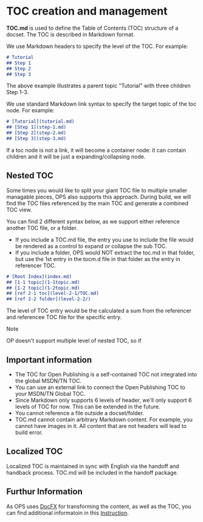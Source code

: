 # TOC creation and management #

**TOC.md** is used to define the Table of Contents (TOC) structure of a docset. The TOC is described in Markdown format.

We use Markdown headers to specify the level of the TOC. For example:
 ```markdown
# Tutorial
## Step 1
## Step 2
## Step 3
```

The above example illustrates a parent topic "Tutorial" with three children Step 1-3.

We use standard Markdown link syntax to specify the target topic of the toc node. For example:
  ```markdown
 # [Tutorial](tutorial.md)
 ## [Step 1](step-1.md)
 ## [Step 2](step-2.md)
 ## [Step 3](step-3.md)
```

If a toc node is not a link, it will become a container node: it can contain children and it will be just a expanding/collapsing node.

## Nested TOC
Some times you would like to split your giant TOC file to multiple smaller managable pieces, OPS also supports this approach. During build, we will find the TOC files referenced by the main TOC and generate a combined TOC view.

You can find 2 different syntax below, as we support either reference another TOC file, or a folder. 
 - If you include a TOC.md file, the entry you use to include the file would be rendered as a control to expand or collapse the sub TOC.
 - If you include a folder, OPS would NOT extract the toc.md in that folder, but use the 1st entry in the tocm.d file in that folder as the entry in referencer TOC.  
 ```markdown
 # [Root Index](index.md)
## [1-1 topic](1-1topic.md)
## [1-2 topic](1-2topic.md)
## [ref 2-1 toc](level-2-1/TOC.md)
## [ref 2-2 folder](level-2-2/)
```
The level of TOC entry would be the calculated a sum from the referencer and referencee TOC file for the specific entry.
> [!NOTE]
> OP doesn't support multiple level of nested TOC, so if 

## Important information ##

-  The TOC for Open Publishing is a self-contained TOC not integrated into the global MSDN/TN TOC.
-  You can use an external link to connect the Open Publishing TOC to your MSDN/TN Global TOC.
-  Since Markdown only supports 6 levels of header, we'll only support 6 levels of TOC for now. This can be extended in the future.
-  You cannot reference a file outside a docset/folder. 
- TOC.md cannot contain arbitrary Markdown content. For example, you cannot have images in it. All content that are not headers will lead to build error.

## Localized TOC ##
Localized TOC is maintained in sync with English via the handoff and handback process. TOC.md will be included in the handoff package. 

## Furthur Information ##
As OPS uses [DocFX](http://dotnet.github.io/docfx/) for transforming the content, as well as the TOC, you can find additional informatoin in this [Instruction](http://dotnet.github.io/docfx/tutorial/intro_toc.html). 
